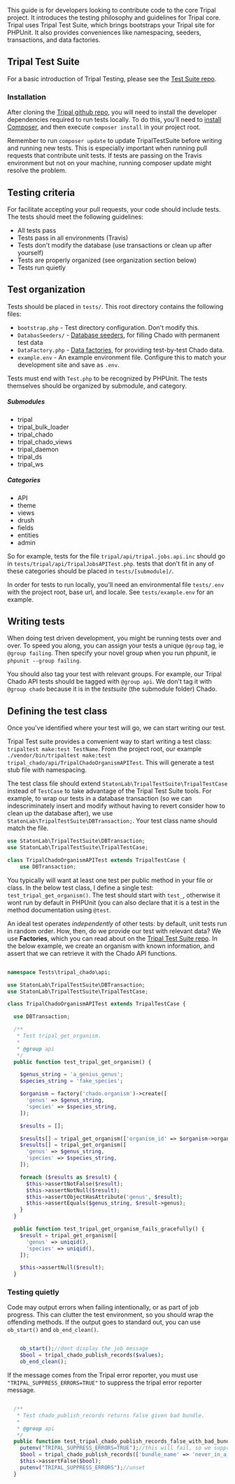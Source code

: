
This guide is for developers looking to contribute code to the core Tripal project.  It introduces the testing philosophy and guidelines for Tripal core.  Tripal uses Tripal Test Suite, which brings bootstraps your Tripal site for PHPUnit.  It also provides conveniences like namespacing, seeders, transactions, and data factories.


## Tripal Test Suite

For a basic introduction of Tripal Testing, please see the [Test Suite repo](https://github.com/statonlab/TripalTestSuite).


### Installation

After cloning the [Tripal github repo](https://github.com/tripal/tripal), you will need to install the developer dependencies required to run tests locally.  To do this, you'll need to [install Composer](https://getcomposer.org/doc/00-intro.md), and then execute `composer install` in your project root.

Remember to run `composer update` to update TripalTestSuite before writing and running new tests. This is especially important when running pull requests that contribute unit tests. If tests are passing on the Travis environment but not on your machine, running composer update might resolve the problem.

## Testing criteria
For facilitate accepting your pull requests, your code should include tests.  The tests should meet the following guidelines:

* All tests pass
* Tests pass in all environments (Travis)
* Tests don't modify the database (use transactions or clean up after yourself)
* Tests are properly organized (see organization section below)
* Tests run quietly

## Test organization

Tests should be placed in `tests/`.  This root directory contains the following files:
* `bootstrap.php` - Test directory configuration.  Don't modify this.
* `DatabasSeeders/` - [Database seeders](https://github.com/statonlab/TripalTestSuite#database-seeders), for filling Chado with permanent test data
* `DataFactory.php` - [Data factories](https://github.com/statonlab/TripalTestSuite#factories), for providing test-by-test Chado data.
* `example.env` - An example environment file.  Configure this to match your development site and save as `.env`.

Tests must end with `Test.php` to be recognized by PHPUnit.  The tests themselves should be organized by submodule, and category.  

##### Submodules

* tripal
* tripal_bulk_loader
* tripal_chado
* tripal_chado_views
* tripal_daemon
* tripal_ds
* tripal_ws

##### Categories
* API
* theme
* views
* drush
* fields
* entities
* admin

So for example, tests for the file `tripal/api/tripal.jobs.api.inc` should go in `tests/tripal/api/TripalJobsAPITest.php`. tests that don't fit in any of these categories should be placed in `tests/[submodule]/`.

In order for tests to run locally, you'll need an environmental file `tests/.env` with the project root, base url, and locale.  See `tests/example.env` for an example.

## Writing tests

When doing test driven development, you might be running tests over and over.  To speed you along, you can assign your tests a unique `@group` tag, ie `@group failing`.  Then specify your novel group when you run phpunit, ie `phpunit --group failing`.

You should also tag your test with relevant groups.  For example, our Tripal Chado API tests should be tagged with `@group api`.  We don't tag it with `@group chado` because it is in the *testsuite* (the submodule folder) Chado.


## Defining the test class


Once you've identified where your test will go, we can start writing our test.


Tripal Test suite provides a convenient way to start writing a test class: `tripaltest make:test TestName`.  From the project root, our example  `./vendor/bin/tripaltest make:test tripal_chado/api/TripalChadoOrganismAPITest`.  This will generate a test stub file with namespacing.


The test class file should extend `StatonLab\TripalTestSuite\TripalTestCase` instead of `TestCase` to take advantage of the Tripal Test Suite tools.  For example, to wrap our tests in a database transaction (so we can indescriminately insert and modify without having to revert consider how to clean up the database after), we use `StatonLab\TripalTestSuite\DBTransaction;`.  Your test class name should match the file.


```php
use StatonLab\TripalTestSuite\DBTransaction;
use StatonLab\TripalTestSuite\TripalTestCase;

class TripalChadoOrganismAPITest extends TripalTestCase {
	use DBTransaction;

```


You typically will want at least one test per public method in your file or class. In the below test class, I define a single test: `test_tripal_get_organism()`.  The test should start with `test_`, otherwise it wont run by default in PHPUnit (you can also declare that it is a test in the method documentation using `@test`.   

An ideal test operates *independently* of other tests: by default, unit tests run in random order.  How, then, do we provide our test with relevant data?  We use **Factories**, which you can read about on the [Tripal Test Suite repo](https://github.com/statonlab/TripalTestSuite#factories).  In the below example, we create an organism with known information, and assert that we can retrieve it with the Chado API functions.



```php

namespace Tests\tripal_chado\api;

use StatonLab\TripalTestSuite\DBTransaction;
use StatonLab\TripalTestSuite\TripalTestCase;

class TripalChadoOrganismAPITest extends TripalTestCase {

  use DBTransaction;

  /**
   * Test tripal_get_organism.
   *
   * @group api
   */
  public function test_tripal_get_organism() {

    $genus_string = 'a_genius_genus';
    $species_string = 'fake_species';

    $organism = factory('chado.organism')->create([
      'genus' => $genus_string,
      'species' => $species_string,
    ]);

    $results = [];

    $results[] = tripal_get_organism(['organism_id' => $organism->organism_id]);
    $results[] = tripal_get_organism([
      'genus' => $genus_string,
      'species' => $species_string,
    ]);

    foreach ($results as $result) {
      $this->assertNotFalse($result);
      $this->assertNotNull($result);
      $this->assertObjectHasAttribute('genus', $result);
      $this->assertEquals($genus_string, $result->genus);
    }
  }

  public function test_tripal_get_organism_fails_gracefully() {
    $result = tripal_get_organism([
      'genus' => uniqid(),
      'species' => uniqid(),
    ]);

    $this->assertNull($result);
  }

```
### Testing quietly

Code may output errors when failing intentionally, or as part of job progress.  This can clutter the test environment, so you should wrap the offending methods.  If the output goes to standard out, you can use `ob_start()` and `ob_end_clean()`.


```php

    ob_start();//dont display the job message
    $bool = tripal_chado_publish_records($values);
    ob_end_clean();

```

If the message comes from the Tripal error reporter, you must use `"TRIPAL_SUPPRESS_ERRORS=TRUE"` to suppress the tripal error reporter message.

```php

  /**
   * Test chado_publish_records returns false given bad bundle.
   *
   * @group api
   */
  public function test_tripal_chado_publish_records_false_with_bad_bundle() {
    putenv("TRIPAL_SUPPRESS_ERRORS=TRUE");//this will fail, so we suppress the tripal error reporter
    $bool = tripal_chado_publish_records(['bundle_name' => 'never_in_a_million_years']);
    $this->assertFalse($bool);
    putenv("TRIPAL_SUPPRESS_ERRORS");//unset
  }

 ```
